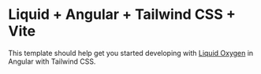 # Liquid + Angular + Tailwind CSS + Vite

This template should help get you started developing with [Liquid Oxygen](https://emdgroup-liquid.github.io/liquid/) in Angular with Tailwind CSS.


